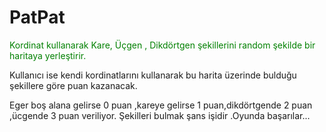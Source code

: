 # PatPat

<font color=green>Kordinat kullanarak Kare, Üçgen , Dikdörtgen şekillerini random şekilde bir haritaya yerleştirir.</font>


Kullanıcı ise kendi kordinatlarını kullanarak bu harita üzerinde bulduğu şekillere göre puan kazanacak.

Eger boş alana gelirse 0 puan ,kareye gelirse 1 puan,dikdörtgende 2 puan ,ücgende 3 puan veriliyor. Şekilleri bulmak şans işidir .Oyunda başarılar...